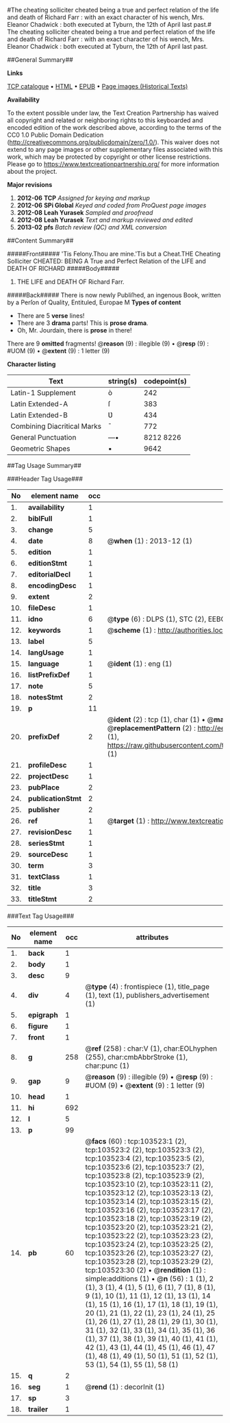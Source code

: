#The cheating solliciter cheated being a true and perfect relation of the life and death of Richard Farr : with an exact character of his wench, Mrs. Eleanor Chadwick : both executed at Tyburn, the 12th of April last past.#
The cheating solliciter cheated being a true and perfect relation of the life and death of Richard Farr : with an exact character of his wench, Mrs. Eleanor Chadwick : both executed at Tyburn, the 12th of April last past.

##General Summary##

**Links**

[TCP catalogue](http://www.ota.ox.ac.uk/tcp/)  • 
[HTML](http://tei.it.ox.ac.uk/tcp/Texts-HTML/free/A32/A32779.html)  • 
[EPUB](http://tei.it.ox.ac.uk/tcp/Texts-EPUB/free/A32/A32779.epub) • 
[Page images (Historical Texts)](https://historicaltexts.jisc.ac.uk/eebo-15367230e)

**Availability**

To the extent possible under law, the Text Creation Partnership has waived all copyright and related or neighboring rights to this keyboarded and encoded edition of the work described above, according to the terms of the CC0 1.0 Public Domain Dedication (http://creativecommons.org/publicdomain/zero/1.0/). This waiver does not extend to any page images or other supplementary files associated with this work, which may be protected by copyright or other license restrictions. Please go to https://www.textcreationpartnership.org/ for more information about the project.

**Major revisions**

1. __2012-06__ __TCP__ *Assigned for keying and markup*
1. __2012-06__ __SPi Global__ *Keyed and coded from ProQuest page images*
1. __2012-08__ __Leah Yurasek__ *Sampled and proofread*
1. __2012-08__ __Leah Yurasek__ *Text and markup reviewed and edited*
1. __2013-02__ __pfs__ *Batch review (QC) and XML conversion*

##Content Summary##

#####Front#####
'Tis Felony.Thou are mine.'Tis but a Cheat.THE Cheating Solliciter CHEATED: BEING A True and Perfect Relation of the LIFE and DEATH OF RICHARD 
#####Body#####

1. THE LIFE and DEATH OF Richard Farr.

#####Back#####
There is now newly Publiſhed, an ingenous Book, written by a Perſon of Quality, Entituled, Europae M
**Types of content**

  * There are 5 **verse** lines!
  * There are 3 **drama** parts! This is **prose drama**.
  * Oh, Mr. Jourdain, there is **prose** in there!

There are 9 **omitted** fragments! 
 @__reason__ (9) : illegible (9)  •  @__resp__ (9) : #UOM (9)  •  @__extent__ (9) : 1 letter (9)

**Character listing**


|Text|string(s)|codepoint(s)|
|---|---|---|
|Latin-1 Supplement|ò|242|
|Latin Extended-A|ſ|383|
|Latin Extended-B|Ʋ|434|
|Combining             Diacritical Marks|̄|772|
|General Punctuation|—•|8212 8226|
|Geometric Shapes|▪|9642|

##Tag Usage Summary##

###Header Tag Usage###

|No|element name|occ|attributes|
|---|---|---|---|
|1.|__availability__|1||
|2.|__biblFull__|1||
|3.|__change__|5||
|4.|__date__|8| @__when__ (1) : 2013-12 (1)|
|5.|__edition__|1||
|6.|__editionStmt__|1||
|7.|__editorialDecl__|1||
|8.|__encodingDesc__|1||
|9.|__extent__|2||
|10.|__fileDesc__|1||
|11.|__idno__|6| @__type__ (6) : DLPS (1), STC (2), EEBO-CITATION (1), OCLC (1), VID (1)|
|12.|__keywords__|1| @__scheme__ (1) : http://authorities.loc.gov/ (1)|
|13.|__label__|5||
|14.|__langUsage__|1||
|15.|__language__|1| @__ident__ (1) : eng (1)|
|16.|__listPrefixDef__|1||
|17.|__note__|5||
|18.|__notesStmt__|2||
|19.|__p__|11||
|20.|__prefixDef__|2| @__ident__ (2) : tcp (1), char (1)  •  @__matchPattern__ (2) : ([0-9\-]+):([0-9IVX]+) (1), (.+) (1)  •  @__replacementPattern__ (2) : http://eebo.chadwyck.com/downloadtiff?vid=$1&page=$2 (1), https://raw.githubusercontent.com/textcreationpartnership/Texts/master/tcpchars.xml#$1 (1)|
|21.|__profileDesc__|1||
|22.|__projectDesc__|1||
|23.|__pubPlace__|2||
|24.|__publicationStmt__|2||
|25.|__publisher__|2||
|26.|__ref__|1| @__target__ (1) : http://www.textcreationpartnership.org/docs/. (1)|
|27.|__revisionDesc__|1||
|28.|__seriesStmt__|1||
|29.|__sourceDesc__|1||
|30.|__term__|3||
|31.|__textClass__|1||
|32.|__title__|3||
|33.|__titleStmt__|2||


###Text Tag Usage###

|No|element name|occ|attributes|
|---|---|---|---|
|1.|__back__|1||
|2.|__body__|1||
|3.|__desc__|9||
|4.|__div__|4| @__type__ (4) : frontispiece (1), title_page (1), text (1), publishers_advertisement (1)|
|5.|__epigraph__|1||
|6.|__figure__|1||
|7.|__front__|1||
|8.|__g__|258| @__ref__ (258) : char:V (1), char:EOLhyphen (255), char:cmbAbbrStroke (1), char:punc (1)|
|9.|__gap__|9| @__reason__ (9) : illegible (9)  •  @__resp__ (9) : #UOM (9)  •  @__extent__ (9) : 1 letter (9)|
|10.|__head__|1||
|11.|__hi__|692||
|12.|__l__|5||
|13.|__p__|99||
|14.|__pb__|60| @__facs__ (60) : tcp:103523:1 (2), tcp:103523:2 (2), tcp:103523:3 (2), tcp:103523:4 (2), tcp:103523:5 (2), tcp:103523:6 (2), tcp:103523:7 (2), tcp:103523:8 (2), tcp:103523:9 (2), tcp:103523:10 (2), tcp:103523:11 (2), tcp:103523:12 (2), tcp:103523:13 (2), tcp:103523:14 (2), tcp:103523:15 (2), tcp:103523:16 (2), tcp:103523:17 (2), tcp:103523:18 (2), tcp:103523:19 (2), tcp:103523:20 (2), tcp:103523:21 (2), tcp:103523:22 (2), tcp:103523:23 (2), tcp:103523:24 (2), tcp:103523:25 (2), tcp:103523:26 (2), tcp:103523:27 (2), tcp:103523:28 (2), tcp:103523:29 (2), tcp:103523:30 (2)  •  @__rendition__ (1) : simple:additions (1)  •  @__n__ (56) : 1 (1), 2 (1), 3 (1), 4 (1), 5 (1), 6 (1), 7 (1), 8 (1), 9 (1), 10 (1), 11 (1), 12 (1), 13 (1), 14 (1), 15 (1), 16 (1), 17 (1), 18 (1), 19 (1), 20 (1), 21 (1), 22 (1), 23 (1), 24 (1), 25 (1), 26 (1), 27 (1), 28 (1), 29 (1), 30 (1), 31 (1), 32 (1), 33 (1), 34 (1), 35 (1), 36 (1), 37 (1), 38 (1), 39 (1), 40 (1), 41 (1), 42 (1), 43 (1), 44 (1), 45 (1), 46 (1), 47 (1), 48 (1), 49 (1), 50 (1), 51 (1), 52 (1), 53 (1), 54 (1), 55 (1), 58 (1)|
|15.|__q__|2||
|16.|__seg__|1| @__rend__ (1) : decorInit (1)|
|17.|__sp__|3||
|18.|__trailer__|1||
